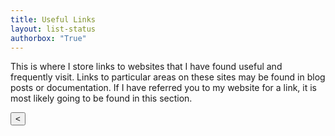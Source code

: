 ```yaml
---
title: Useful Links
layout: list-status
authorbox: "True"
---
```

<link rel="stylesheet" href="/mbaggett/css/portals.css">
<body>

This is where I store links to websites that I have found useful and frequently visit.  Links to particular areas on these sites may be found in blog posts or documentation.  If I have referred you to my website for a link, it is most likely going to be found in this section.  

<div class="body-container">
    <div class="pagination" id="pagination">
      <button id="prevPage">&lt;</button>
    </div>
    <div id="gallery"></div>
  </div>
<script src="portals.js"></script>
</body>